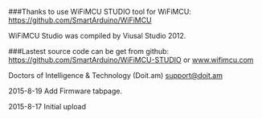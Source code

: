 ###Thanks to use WiFiMCU STUDIO tool for WiFiMCU:
https://github.com/SmartArduino/WiFiMCU

WiFiMCU Studio was compiled by Viusal Studio 2012.

###Lastest source code can be get from github:
https://github.com/SmartArduino/WiFiMCU-STUDIO
or www.wifimcu.com

Doctors of Intelligence & Technology (Doit.am)
support@doit.am

2015-8-19
Add Firmware tabpage.

2015-8-17
Initial upload